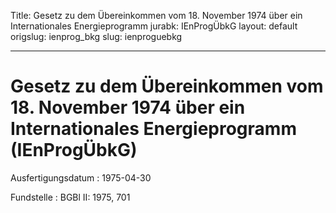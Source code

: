 Title: Gesetz zu dem Übereinkommen vom 18. November 1974 über ein Internationales
  Energieprogramm
jurabk: IEnProgÜbkG
layout: default
origslug: ienprog_bkg
slug: ienproguebkg

---

# Gesetz zu dem Übereinkommen vom 18. November 1974 über ein Internationales Energieprogramm (IEnProgÜbkG)

Ausfertigungsdatum
:   1975-04-30

Fundstelle
:   BGBl II: 1975, 701

